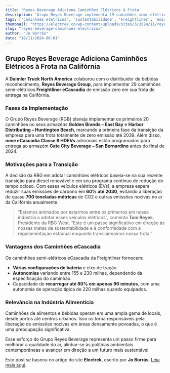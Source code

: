 ```yaml
---
title: 'Reyes Beverage Adiciona Caminhões Elétricos à Frota'
description: 'Grupo Reyes Beverage implementa 29 caminhões semi-elétricos Freightliner em California para reduzir emissões de carbono.'
tags: ['caminhões elétricos', 'sustentabilidade', 'Freightliner', 'emissões zero', 'Reyes Beverage']
thumbnail: "https://electrek.co/wp-content/uploads/sites/3/2024/11/reyes_MAIN.jpeg?quality=82&strip=all&w=1600"
slug: "reyes-beverage-caminhoes-electricos"
author: "Jo Borrás"
date: "18/11/2024 06:01"
---
```


## Grupo Reyes Beverage Adiciona Caminhões Elétricos à Frota na Califórnia

A **Daimler Truck North America** colaborou com o distribuidor de bebidas reconhecimento, **Reyes Beverage Group**, para implementar 29 caminhões semi-elétricos **Freightliner eCascadia** de emissão zero em sua frota de entrega na Califórnia.

### Fases da Implementação
O Grupo Reyes Beverage (RGB) planeja implementar os primeiros 20 caminhões no seus armazéns **Golden Brands – East Bay** e **Harbor Distributing – Huntington Beach**, marcando a primeira fase da transição da empresa para uma frota totalmente de zero emissão até 2039. Além disso, **nove eCascadia Classe 8 HDEVs** adicionais estão programados para entrega ao armazém **Gate City Beverage – San Bernardino** antes do final de 2024.

### Motivações para a Transição
A decisão da RBG em adotar caminhões elétricos baseia-se na sua recente transição para diesel renovável e em seu programa contínuo de redução do tempo ocioso. Com esses veículos elétricos (EVs), a empresa espera reduzir suas emissões de carbono em **60% até 2030**, evitando a liberação de quase **700 toneladas métricas** de CO2 e outras emissões nocivas no ar da Califórnia anualmente.

> “Estamos animados por estarmos entre os primeiros em nossa indústria a adotar esses veículos elétricos”, comenta **Tom Reyes**, Presidente da RBG West. “Este é um passo significativo em direção às nossas metas de sustentabilidade e à conformidade com a regulamentação estadual enquanto transicionamos nossa frota.”

### Vantagens dos Caminhões eCascadia
Os caminhões semi-elétricos eCascadia da Freightliner fornecem:
- **Várias configurações de bateria** e eixo de tração.
- **Autonomias** variando entre 155 e 230 milhas, dependendo da especificação do caminhão.
- Capacidade de **recarregar até 80% em apenas 90 minutos**, com uma autonomia de operação típica de 220 milhas quando equipados.

### Relevância na Indústria Alimentícia
Caminhões de alimentos e bebidas operam em uma ampla gama de locais, desde portos até centros urbanos. Isso os torna responsáveis pela liberação de emissões nocivas em áreas densamente povoadas, o que é uma preocupação significativa.

Esse esforço do Grupo Reyes Beverage representa um passo firme para melhorar a qualidade do ar, alinhar-se às políticas ambientais contemporâneas e avançar em direção a um futuro mais sustentável.  

Este post se baseou no artigo do site **Electrek**, escrito por **Jo Borrás**. [Leia mais aqui](https://electrek.co/2024/11/17/reyes-beverage-group-adds-29-freightliner-electric-semi-trucks-to-california-fleet/).